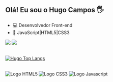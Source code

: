 ## Olá! Eu sou o Hugo Campos 🖐

- 💻 Desenvolvedor Front-end 
- 🌱 JavaScript|HTML5|CSS3

<div>
  <a href = "mailto: hugocamposarimathea@gmail.com"><img src="https://img.shields.io/badge/-Gmail-%23333?style=for-the-badge&logo=gmail&logoColor=white" target="_blank"></a>
  <a href="https://www.linkedin.com/in/hugocamposarimathea" target="_blank"><img src="https://img.shields.io/badge/-LinkedIn-%230077B5?style=for-the-badge&logo=linkedin&logoColor=white" target="_blank"></a> 
 </div><br/>
 
 [![Hugo Top Langs](https://github-readme-stats.vercel.app/api/top-langs/?username=HugoCamposArimathea&layout=compact)](https://github.com/anuraghazra/github-readme-stats)


<div style="display: inline_block"><br/>
  <img align="center" alt="Logo HTML5" src="https://img.shields.io/badge/HTML5-E34F26?style=for-the-badge&logo=html5&logoColor=white"/>
  <img align="center" alt="Logo CSS3" src="https://img.shields.io/badge/CSS3-1572B6?style=for-the-badge&logo=css3&logoColor=white"/>
  <img align="center" alt="Logo Javascript" src="https://img.shields.io/badge/JavaScript-F7DF1E?style=for-the-badge&logo=javascript&logoColor=black"/>
</div><br/>

